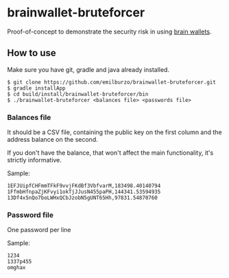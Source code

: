 brainwallet-bruteforcer
=======================

Proof-of-concept to demonstrate the security risk in using [brain wallets](http://brainwallet.org/).

## How to use

Make sure you have git, gradle and java already installed.

```
$ git clone https://github.com/emilburzo/brainwallet-bruteforcer.git
$ gradle installApp
$ cd build/install/brainwallet-bruteforcer/bin
$ ./brainwallet-bruteforcer <balances file> <passwords file>
```

### Balances file

It should be a CSV file, containing the public key on the first column and the address balance on the second.

If you don't have the balance, that won't affect the main functionality, it's strictly informative.

Sample:

```
1EFJUipfCHFmmTFkF9vvjFKdBf3VbfvarM,183498.40140794
1FfmbHfnpaZjKFvyi1okTjJJusN455paPH,144341.53594935
13Df4x5nQo7boLWHxQCbJzobN5gUNT65Hh,97831.54870760
```

### Password file

One password per line

Sample:

```
1234
1337p455
omghax
```

